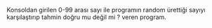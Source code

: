 Konsoldan girilen 0-99 arası sayı ile programın random ürettiği sayıyı karşılaştırıp tahmin doğru mu değil mi ? veren program.
